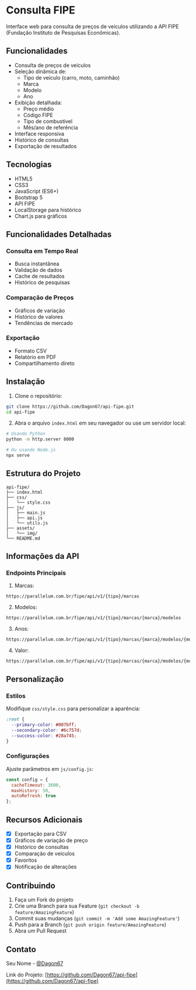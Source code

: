 # Consulta FIPE

Interface web para consulta de preços de veículos utilizando a API FIPE (Fundação Instituto de Pesquisas Econômicas).

## Funcionalidades

- Consulta de preços de veículos
- Seleção dinâmica de:
  - Tipo de veículo (carro, moto, caminhão)
  - Marca
  - Modelo
  - Ano
- Exibição detalhada:
  - Preço médio
  - Código FIPE
  - Tipo de combustível
  - Mês/ano de referência
- Interface responsiva
- Histórico de consultas
- Exportação de resultados

## Tecnologias

- HTML5
- CSS3
- JavaScript (ES6+)
- Bootstrap 5
- API FIPE
- LocalStorage para histórico
- Chart.js para gráficos

## Funcionalidades Detalhadas

### Consulta em Tempo Real
- Busca instantânea
- Validação de dados
- Cache de resultados
- Histórico de pesquisas

### Comparação de Preços
- Gráficos de variação
- Histórico de valores
- Tendências de mercado

### Exportação
- Formato CSV
- Relatório em PDF
- Compartilhamento direto

## Instalação

1. Clone o repositório:
```bash
git clone https://github.com/Dagon67/api-fipe.git
cd api-fipe
```

2. Abra o arquivo `index.html` em seu navegador ou use um servidor local:
```bash
# Usando Python
python -m http.server 8000

# Ou usando Node.js
npx serve
```

## Estrutura do Projeto

```
api-fipe/
├── index.html
├── css/
│   └── style.css
├── js/
│   ├── main.js
│   ├── api.js
│   └── utils.js
├── assets/
│   └── img/
└── README.md
```

## Informações da API

### Endpoints Principais

1. Marcas:
```
https://parallelum.com.br/fipe/api/v1/{tipo}/marcas
```

2. Modelos:
```
https://parallelum.com.br/fipe/api/v1/{tipo}/marcas/{marca}/modelos
```

3. Anos:
```
https://parallelum.com.br/fipe/api/v1/{tipo}/marcas/{marca}/modelos/{modelo}/anos
```

4. Valor:
```
https://parallelum.com.br/fipe/api/v1/{tipo}/marcas/{marca}/modelos/{modelo}/anos/{ano}
```

## Personalização

### Estilos
Modifique `css/style.css` para personalizar a aparência:
```css
:root {
  --primary-color: #007bff;
  --secondary-color: #6c757d;
  --success-color: #28a745;
}
```

### Configurações
Ajuste parâmetros em `js/config.js`:
```javascript
const config = {
  cacheTimeout: 3600,
  maxHistory: 50,
  autoRefresh: true
};
```

## Recursos Adicionais

- [x] Exportação para CSV
- [x] Gráficos de variação de preço
- [x] Histórico de consultas
- [x] Comparação de veículos
- [x] Favoritos
- [x] Notificação de alterações

## Contribuindo

1. Faça um Fork do projeto
2. Crie uma Branch para sua Feature (`git checkout -b feature/AmazingFeature`)
3. Commit suas mudanças (`git commit -m 'Add some AmazingFeature'`)
4. Push para a Branch (`git push origin feature/AmazingFeature`)
5. Abra um Pull Request


## Contato

Seu Nome - [@Dagon67](https://github.com/Dagon67)

Link do Projeto: [https://github.com/Dagon67/api-fipe](https://github.com/Dagon67/api-fipe)
